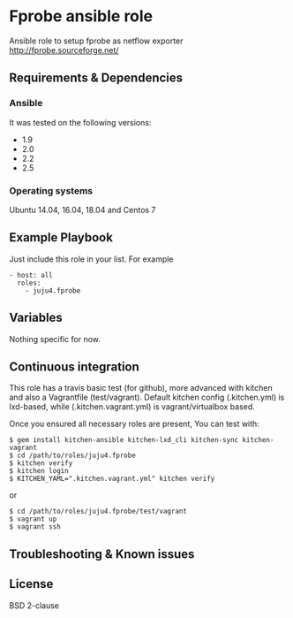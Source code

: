 # Fprobe ansible role

Ansible role to setup fprobe as netflow exporter
http://fprobe.sourceforge.net/

## Requirements & Dependencies

### Ansible
It was tested on the following versions:
 * 1.9
 * 2.0
 * 2.2
 * 2.5

### Operating systems

Ubuntu 14.04, 16.04, 18.04 and Centos 7

## Example Playbook

Just include this role in your list.
For example

```
- host: all
  roles:
    - juju4.fprobe
```

## Variables

Nothing specific for now.

## Continuous integration

This role has a travis basic test (for github), more advanced with kitchen and also a Vagrantfile (test/vagrant).
Default kitchen config (.kitchen.yml) is lxd-based, while (.kitchen.vagrant.yml) is vagrant/virtualbox based.

Once you ensured all necessary roles are present, You can test with:
```
$ gem install kitchen-ansible kitchen-lxd_cli kitchen-sync kitchen-vagrant
$ cd /path/to/roles/juju4.fprobe
$ kitchen verify
$ kitchen login
$ KITCHEN_YAML=".kitchen.vagrant.yml" kitchen verify
```
or
```
$ cd /path/to/roles/juju4.fprobe/test/vagrant
$ vagrant up
$ vagrant ssh
```

## Troubleshooting & Known issues


## License

BSD 2-clause

